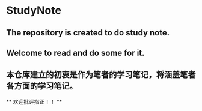 # StudyNote
## The repository is created to do study note.
## Welcome to read and do some for it.

## 本仓库建立的初衷是作为笔者的学习笔记，将涵盖笔者各方面的学习笔记。
** 欢迎批评指正！！ **
